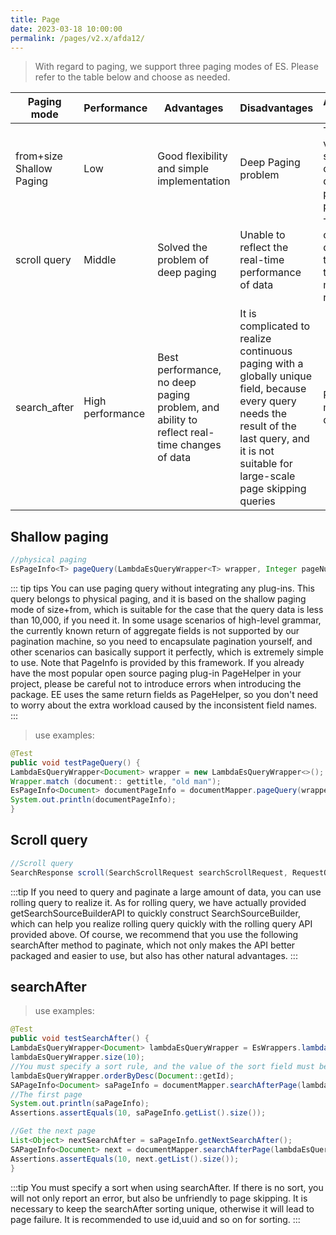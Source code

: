 ```yaml
---
title: Page
date: 2023-03-18 10:00:00
permalink: /pages/v2.x/afda12/
---
```

> With regard to paging, we support three paging modes of ES. Please refer to the table below and choose as needed.

| Paging mode | Performance | Advantages | Disadvantages | Application scenarios |
| --- | --- | --- | --- | --- |
| from+size Shallow Paging | Low | Good flexibility and simple implementation | Deep Paging problem | The data volume is small and can tolerate deep paging problem |
| scroll query | Middle | Solved the problem of deep paging | Unable to reflect the real-time performance of data | The export of massive data needs to query the data of massive result sets |
| search_after | High performance | Best performance, no deep paging problem, and ability to reflect real-time changes of data | It is complicated to realize continuous paging with a globally unique field, because every query needs the result of the last query, and it is not suitable for large-scale page skipping queries | Paging of massive data |


## Shallow paging
```java
//physical paging
EsPageInfo<T> pageQuery(LambdaEsQueryWrapper<T> wrapper, Integer pageNum, Integer pageSize);
```

::: tip tips
You can use paging query without integrating any plug-ins. This query belongs to physical paging, and it is based on the shallow paging mode of size+from, which is suitable for the case that the query data is less than 10,000, if you need it.
In some usage scenarios of high-level grammar, the currently known return of aggregate fields is not supported by our pagination machine, so you need to encapsulate pagination yourself, and other scenarios can basically support it perfectly, which is extremely simple to use.
Note that PageInfo is provided by this framework. If you already have the most popular open source paging plug-in PageHelper in your project, please be careful not to introduce errors when introducing the package. EE uses the same return fields as PageHelper, so you don't need to worry about the extra workload caused by the inconsistent field names.
:::

> use examples:

```java
@Test
public void testPageQuery() {
LambdaEsQueryWrapper<Document> wrapper = new LambdaEsQueryWrapper<>();
Wrapper.match (document:: gettitle, "old man");
EsPageInfo<Document> documentPageInfo = documentMapper.pageQuery(wrapper,1,10);
System.out.println(documentPageInfo);
}
```

## Scroll query

```java
//Scroll query
SearchResponse scroll(SearchScrollRequest searchScrollRequest, RequestOptions requestOptions) throws IOException;
```

:::tip
If you need to query and paginate a large amount of data, you can use rolling query to realize it. As for rolling query, we have actually provided getSearchSourceBuilderAPI to quickly construct SearchSourceBuilder, which can help you realize rolling query quickly with the rolling query API provided above.
Of course, we recommend that you use the following searchAfter method to paginate, which not only makes the API better packaged and easier to use, but also has other natural advantages.
:::

## searchAfter

> use examples:

```java
@Test
public void testSearchAfter() {
LambdaEsQueryWrapper<Document> lambdaEsQueryWrapper = EsWrappers.lambdaQuery(Document.class);
lambdaEsQueryWrapper.size(10);
//You must specify a sort rule, and the value of the sort field must be unique. Here I choose to sort by id. Actually, I can specify it freely according to the business scenario, and it is not recommended to use the creation time, because it may be the same.
lambdaEsQueryWrapper.orderByDesc(Document::getId);
SAPageInfo<Document> saPageInfo = documentMapper.searchAfterPage(lambdaEsQueryWrapper, null, 10);
//The first page
System.out.println(saPageInfo);
Assertions.assertEquals(10, saPageInfo.getList().size());

//Get the next page
List<Object> nextSearchAfter = saPageInfo.getNextSearchAfter();
SAPageInfo<Document> next = documentMapper.searchAfterPage(lambdaEsQueryWrapper, nextSearchAfter, 10);
Assertions.assertEquals(10, next.getList().size());
}
```

:::tip
You must specify a sort when using searchAfter. If there is no sort, you will not only report an error, but also be unfriendly to page skipping.
It is necessary to keep the searchAfter sorting unique, otherwise it will lead to page failure. It is recommended to use id,uuid and so on for sorting.
:::

